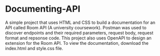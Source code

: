 # Documenting-API

A simple project that uses HTML and CSS to build a documentation for an API called Room API (A university coursework). Postman was used to discover endpoints and their required parameters, request body, request format and repsonse code. This project also uses OpenAPI to design an extension for the Room API.  To view the documentation, download the index.html and style.css file.
